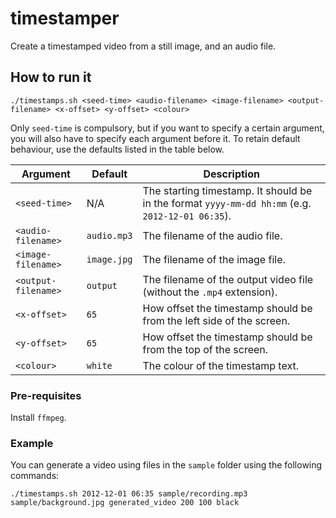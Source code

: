 # timestamper
Create a timestamped video from a still image, and an audio file.

## How to run it

```
./timestamps.sh <seed-time> <audio-filename> <image-filename> <output-filename> <x-offset> <y-offset> <colour>
```

Only `seed-time` is compulsory, but if you want to specify a certain argument, you will also have to specify each argument before it.
To retain default behaviour, use the defaults listed in the table below.

Argument           | Default     | Description 
-------------------|-------------|-------------
`<seed-time>`      | N/A         | The starting timestamp. It should be in the format `yyyy-mm-dd hh:mm` (e.g. `2012-12-01 06:35`).
`<audio-filename>` | `audio.mp3` | The filename of the audio file.
`<image-filename>` |`image.jpg`  | The filename of the image file.
`<output-filename>`|`output`     | The filename of the output video file (without the `.mp4` extension).
`<x-offset>`       |`65`         | How offset the timestamp should be from the left side of the screen.
`<y-offset>`       |`65`         | How offset the timestamp should be from the top of the screen.
`<colour>`         |`white`      | The colour of the timestamp text.

### Pre-requisites

Install `ffmpeg`.


### Example

You can generate a video using files in the `sample` folder using the following commands:

```
./timestamps.sh 2012-12-01 06:35 sample/recording.mp3 sample/background.jpg generated_video 200 100 black
```
